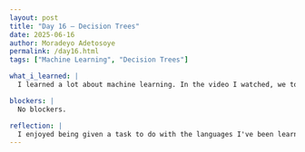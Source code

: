 ```yaml
---
layout: post
title: "Day 16 – Decision Trees"
date: 2025-06-16
author: Moradeyo Adetosoye
permalink: /day16.html
tags: ["Machine Learning", "Decision Trees"]

what_i_learned: |
  I learned a lot about machine learning. In the video I watched, we took a break from the coding aspect to learn more about what machine learning itself is. I learned about the different types (supervised, unsupervised, semi-supervised, and reinforcement learning), and the subsets of some of the types, such as classification and regression. I also learned about decision trees, the different parts that make up a tree (root, nodes, leaf), and how the computer calculates what label to use as the node using the lowest gini impurity. Learning about decision trees made it easier for me to understand why we wrote what we wrote in the ELM, SVC, and KNN machine learning codes.

blockers: |
  No blockers.

reflection: |
  I enjoyed being given a task to do with the languages I've been learning. It was a nice change of pace from just learning to applying. So far R hasn't been so difficult, so it hasn't been so bad either. We'll be starting to work with more data sets next week so that's also a bit exciting.
---
```

